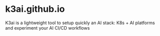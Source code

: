 # k3ai.github.io
K3ai is a lightweight tool to setup quickly an AI stack: K8s + AI platforms and experiment your AI CI/CD workflows
